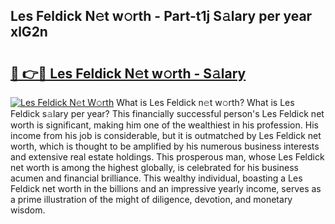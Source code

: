 ## Les Feldick N𝚎t w𝚘rth - Part-t1j S𝚊lary per year xlG2n

# <h2><a href="http://gc468b.nevu.top/?p=Les+Feldick">🔗 👉🔴 Les Feldick N𝚎t w𝚘rth - S𝚊lary</a></h2>

[![Les Feldick N𝚎t W𝚘rth](https://i.imgur.com/Oavwk0R.jpeg)](http://gc468b.nevu.top/?p=Les+Feldick)
What is Les Feldick n𝚎t w𝚘rth? What is Les Feldick s𝚊lary per year?
This financially successful person's Les Feldick net worth is significant, making him one of the wealthiest in his profession. His income from his job is considerable, but it is outmatched by Les Feldick net worth, which is thought to be amplified by his numerous business interests and extensive real estate holdings. This prosperous man, whose Les Feldick net worth is among the highest globally, is celebrated for his business acumen and financial brilliance. This wealthy individual, boasting a Les Feldick net worth in the billions and an impressive yearly income, serves as a prime illustration of the might of diligence, devotion, and monetary wisdom.
